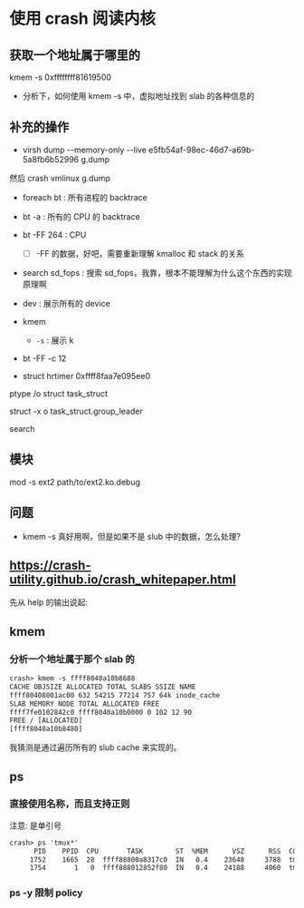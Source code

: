 # 使用 crash 阅读内核

## 获取一个地址属于哪里的
kmem -s 0xffffffff81619500

- 分析下，如何使用 kmem -s 中，虚拟地址找到 slab 的各种信息的

## 补充的操作
- virsh dump --memory-only --live e5fb54af-98ec-46d7-a69b-5a8fb6b52996 g.dump

然后 crash vmlinux g.dump

- foreach bt : 所有进程的 backtrace
- bt -a : 所有的 CPU 的 backtrace
- bt -FF  264 : CPU
  - [ ] -FF 的数据，好吧，需要重新理解 kmalloc 和 stack 的关系
- search sd_fops : 搜索 sd_fops，我靠，根本不能理解为什么这个东西的实现原理啊
- dev : 展示所有的 device
- kmem
  - `-s` : 展示 k

- bt -FF -c 12
- struct hrtimer 0xffff8faa7e095ee0

ptype /o struct task_struct

struct -x o task_struct.group_leader

search


## 模块
mod -s ext2 path/to/ext2.ko.debug

## 问题
- kmem -s 真好用啊，但是如果不是 slub 中的数据，怎么处理?



## https://crash-utility.github.io/crash_whitepaper.html

先从 help 的输出说起:

## kmem

### 分析一个地址属于那个 slab 的
```txt
crash> kmem -s ffff8040a10b8688
CACHE OBJSIZE ALLOCATED TOTAL SLABS SSIZE NAME
ffff80408001ac00 632 54215 77214 757 64k inode_cache
SLAB MEMORY NODE TOTAL ALLOCATED FREE
ffff7fe0102842c0 ffff8040a10b0000 0 102 12 90
FREE / [ALLOCATED]
[ffff8040a10b8480]
```
我猜测是通过遍历所有的 slub cache 来实现的。

## ps

### 直接使用名称，而且支持正则
注意: 是单引号
```txt
crash> ps 'tmux*'
      PID    PPID  CPU       TASK        ST  %MEM      VSZ      RSS  COMM
     1752    1665  28  ffff88800a8317c0  IN   0.4    23648     3788  tmux: client
     1754       1   0  ffff888012852f80  IN   0.4    24188     4060  tmux: server
```

### ps -y 限制 policy
